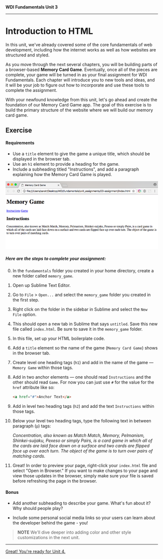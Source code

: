 **WDI Fundamentals Unit 3**

---

# Introduction to HTML

In this unit, we've already covered some of the core fundamentals of web development, including how the internet works as well as how websites are structured and styled.

As you move through the next several chapters, you will be building parts of a browser-based **Memory Card Game**. Eventually, once all of the pieces are complete, your game will be turned in as your final assignment for WDI Fundamentals. Each chapter will introduce you to new tools and ideas, and it will be your job to figure out how to incorporate and use these tools to complete the assignment.

With your newfound knowledge from this unit, let's go ahead and create the foundation of our Memory Card Game app. The goal of this exercise is to build the primary structure of the website where we will build our memory card game.

## Exercise

#### Requirements

* Use a `title` element to give the game a unique title, which should be displayed in the browser tab.
* Use an `h1` element to provide a heading for the game.
* Include a subheading titled "Instructions", and add a paragraph explaining how the Memory Card Game is played.

![](assets/intro-to-html-assignment/deliverable.png)

##### Here are the steps to complete your assignment:

0. In the `fundamentals` folder you created in your home directory, create a new folder called `memory_game`.

0. Open up Sublime Text Editor.

0. Go to `File` > `Open...` and select the `memory_game` folder you created in the first step.

0. Right click on the folder in the sidebar in Sublime and select the `New File` option. 

0. This should open a new tab in Sublime that says `untitled`. Save this new file called `index.html`. Be sure to save it in the `memory_game` folder.

0. In this file, set up your HTML boilerplate code.

0. Add a `title` element so the name of the game (`Memory Card Game`) shows in the browser tab.

0. Create level one heading tags (`h1`) and add in the name of the game &mdash; `Memory Game` within those tags.

0. Add in two anchor elements &mdash; one should read `Instructions` and the other should read `Game`. For now you can just use `#` for the value for the `href` attribute like so:

	```html
	<a href="#">Anchor Text</a>
	```

0. Add in level two heading tags (`h2`) and add the text  `Instructions` within those tags.

0. Below your level two heading tags, type the following text in between paragraph (`p`) tags:

	*Concentration, also known as Match Match, Memory, Pelmanism, Shinkei-suijaku, Pexeso or simply Pairs, is a card game in which all of the cards are laid face down on a surface and two cards are flipped face up over each turn. The object of the game is to turn over pairs of matching cards.*

0. Great! In order to preview your page, right-click your `index.html` file and select "Open in Browser." If you want to make changes to your page and view those updates in the browser, simply make sure your file is saved before refreshing the page in the browser.


#### Bonus

* Add another subheading to describe your game. What's fun about it? Why should people play?

* Include some personal social media links so your users can learn about the developer behind the game - you!


>**NOTE** We'll dive deeper into adding color and other style customizations in the next unit.


---

[Great! You're ready for Unit 4.](../04_unit/intro-to-css-intro.md)
